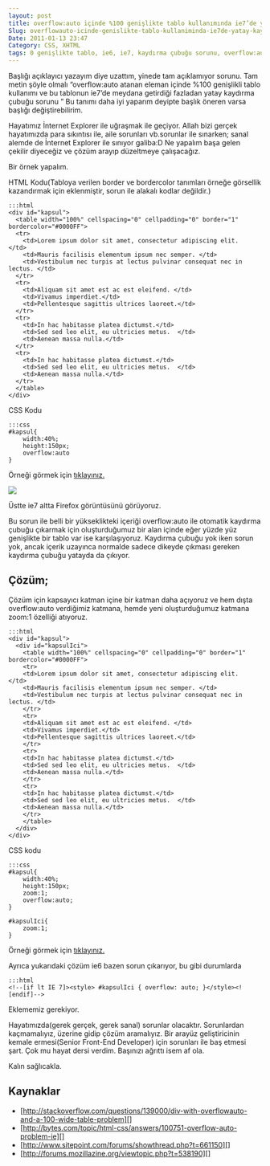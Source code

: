 ```yaml
---
layout: post
title: overflow:auto içinde %100 genişlikte tablo kullanımında ie7’de yatay kaydırma çubuğu sorunu
Slug: overflowauto-icinde-genislikte-tablo-kullaniminda-ie7de-yatay-kaydirma-cubugu-sorunu
Date: 2011-01-13 23:47
Category: CSS, XHTML
tags: 0 genişlikte tablo, ie6, ie7, kaydırma çubuğu sorunu, overflow:auto
---
```


Başlığı açıklayıcı yazayım diye uzattım, yinede tam açıklamıyor sorunu.
Tam metin şöyle olmalı “overflow:auto atanan eleman içinde %100
genişlikli tablo kullanımı ve bu tablonun ie7’de meydana getirdiği
fazladan yatay kaydırma çubuğu sorunu ” Bu tanımı daha iyi yaparım
deyipte başlık öneren varsa başlığı değiştirebilirim.

Hayatımız İnternet Explorer ile uğraşmak ile geçiyor. Allah bizi gerçek
hayatımızda para sıkıntısı ile, aile sorunları vb.sorunlar ile sınarken;
sanal alemde de İnternet Explorer ile sınıyor galiba:D Ne yapalım başa
gelen çekilir diyeceğiz ve çözüm arayıp düzeltmeye çalışacağız.

Bir örnek yapalım.

HTML Kodu(Tabloya verilen border ve bordercolor tanımları örneğe
görsellik kazandırmak için eklenmiştir, sorun ile alakalı kodlar
değildir.)

	:::html
	<div id="kapsul">
	  <table width="100%" cellspacing="0" cellpadding="0" border="1" bordercolor="#0000FF">
	  <tr>
	    <td>Lorem ipsum dolor sit amet, consectetur adipiscing elit.  </td>
	    <td>Mauris facilisis elementum ipsum nec semper. </td>
	    <td>Vestibulum nec turpis at lectus pulvinar consequat nec in lectus. </td>
	  </tr>
	  <tr>
	    <td>Aliquam sit amet est ac est eleifend. </td>
	    <td>Vivamus imperdiet.</td>
	    <td>Pellentesque sagittis ultrices laoreet.</td>
	  </tr>
	  <tr>
	    <td>In hac habitasse platea dictumst.</td>
	    <td>Sed sed leo elit, eu ultricies metus.  </td>
	    <td>Aenean massa nulla.</td>
	  </tr>
	  <tr>
	    <td>In hac habitasse platea dictumst.</td>
	    <td>Sed sed leo elit, eu ultricies metus.  </td>
	    <td>Aenean massa nulla.</td>
	  </tr>
	  </table>
	</div>

CSS Kodu

	:::css
	#kapsul{
		width:40%;
		height:150px;
		overflow:auto
	}

Örneği görmek için [tıklayınız.][]

![][100]

Üstte ie7 altta Firefox görüntüsünü görüyoruz.

Bu sorun ile belli bir yükseklikteki içeriği overflow:auto ile otomatik
kaydırma çubuğu çıkarmak için oluşturduğumuz bir alan içinde eğer yüzde
yüz genişlikte bir tablo var ise karşılaşıyoruz. Kaydırma çubuğu yok
iken sorun yok, ancak içerik uzayınca normalde sadece dikeyde çıkması
gereken kaydırma çubuğu yatayda da çıkıyor.

## Çözüm;

Çözüm için kapsayıcı katman içine bir katman daha açıyoruz ve hem dışta
overflow:auto verdiğimiz katmana, hemde yeni oluşturduğumuz katmana
zoom:1 özelliği atıyoruz.

	:::html
	<div id="kapsul">
	  <div id="kapsulIci">
	    <table width="100%" cellspacing="0" cellpadding="0" border="1" bordercolor="#0000FF">
	    <tr>
	    <td>Lorem ipsum dolor sit amet, consectetur adipiscing elit.  </td>
	    <td>Mauris facilisis elementum ipsum nec semper. </td>
	    <td>Vestibulum nec turpis at lectus pulvinar consequat nec in lectus. </td>
	    </tr>
	    <tr>
	    <td>Aliquam sit amet est ac est eleifend. </td>
	    <td>Vivamus imperdiet.</td>
	    <td>Pellentesque sagittis ultrices laoreet.</td>
	    </tr>
	    <tr>
	    <td>In hac habitasse platea dictumst.</td>
	    <td>Sed sed leo elit, eu ultricies metus.  </td>
	    <td>Aenean massa nulla.</td>
	    </tr>
	    <tr>
	    <td>In hac habitasse platea dictumst.</td>
	    <td>Sed sed leo elit, eu ultricies metus.  </td>
	    <td>Aenean massa nulla.</td>
	    </tr>
	    </table>
	  </div>
	</div>

CSS kodu

	:::css
	#kapsul{
		width:40%;
		height:150px;
		zoom:1;
		overflow:auto;
	}

	#kapsulIci{
		zoom:1;
	}

Örneği görmek için [tıklayınız.][1]

Ayrıca yukarıdaki çözüm ie6 bazen sorun çıkarıyor, bu gibi durumlarda

	:::html
	<!--[if lt IE 7]><style> #kapsulIci { overflow: auto; }</style><![endif]-->

Eklememiz gerekiyor.

Hayatımızda(gerek gerçek, gerek sanal) sorunlar olacaktır. Sorunlardan
kaçmamalıyız, üzerine gidip çözüm aramalıyız. Bir arayüz geliştiricinin
kemale ermesi(Senior Front-End Developer) için sorunları ile baş etmesi
şart. Çok mu hayat dersi verdim. Başınızı ağrıttı isem af ola.

Kalın sağlıcakla.

## Kaynaklar

-   [http://stackoverflow.com/questions/139000/div-with-overflowauto-and-a-100-wide-table-problem][]
-   [http://bytes.com/topic/html-css/answers/100751-overflow-auto-problem-ie][]
-   [http://www.sitepoint.com/forums/showthread.php?t=661150][]
-   [http://forums.mozillazine.org/viewtopic.php?t=538190][]

  [tıklayınız.]: /dokumanlar/ie7_yatay_scroll_sorunu_.html
  [100]: https://lh6.googleusercontent.com/-GwzjXCJuKx4ySpkBUYTvTUxa8Z1OeTBgQTM7louaZaXwMc24ETkXTy-ULml0IK3Ed1m050j2ahhFpJKPc70akaQaei1mVvNPW61ji4vywk5HI395Q
  [1]: /dokumanlar/ie7_yatay_scroll_sorunu_cozum.html
  [http://stackoverflow.com/questions/139000/div-with-overflowauto-and-a-100-wide-table-problem]: http://stackoverflow.com/questions/139000/div-with-overflowauto-and-a-100-wide-table-problem
  [http://bytes.com/topic/html-css/answers/100751-overflow-auto-problem-ie]: http://bytes.com/topic/html-css/answers/100751-overflow-auto-problem-ie
  [http://www.sitepoint.com/forums/showthread.php?t=661150]: http://www.sitepoint.com/forums/showthread.php?t=661150
  [http://forums.mozillazine.org/viewtopic.php?t=538190]: http://forums.mozillazine.org/viewtopic.php?t=538190
